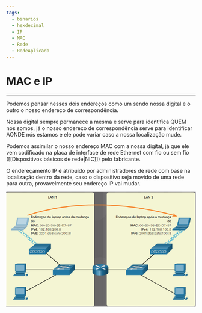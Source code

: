 ```yaml
---
tags:
  - binarios
  - hexdecimal
  - IP
  - MAC
  - Rede
  - RedeAplicada
---
```

# MAC e IP
---

Podemos pensar nesses dois endereços como um sendo nossa digital e o outro o nosso endereço de correspondência.

Nossa digital sempre permanece a mesma e serve para identifica QUEM nós somos, já o nosso endereço de correspondência serve para identificar AONDE nós estamos e ele pode variar caso a nossa localização mude.

Podemos assimilar o nosso endereço MAC com a nossa digital, já que ele vem codificado na placa de interface de rede Ethernet com fio ou sem fio ([[Dispositivos básicos de rede|NIC]]) pelo fabricante. 

O endereçamento IP é atribuído por administradores de rede com base na localização dentro da rede, caso o dispositivo seja movido de uma rede para outra, provavelmente seu endereço IP vai mudar.

![](./img/Pasted%20image%2020240301155939.png)

